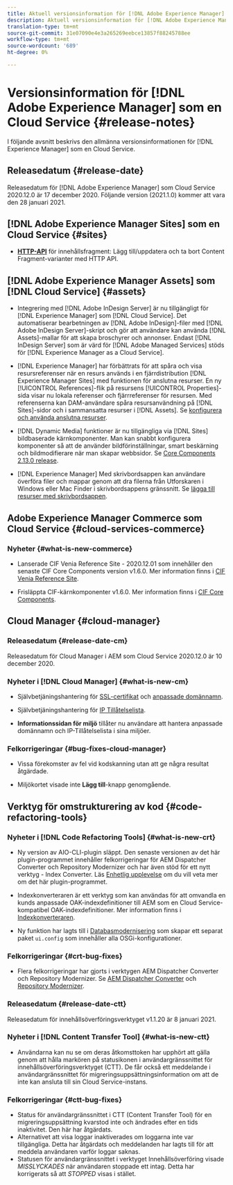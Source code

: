 ```yaml
---
title: Aktuell versionsinformation för [!DNL Adobe Experience Manager] som en Cloud Service.
description: Aktuell versionsinformation för [!DNL Adobe Experience Manager] som en Cloud Service.
translation-type: tm+mt
source-git-commit: 31e07090e4e3a265269eebce13857f88245788ee
workflow-type: tm+mt
source-wordcount: '689'
ht-degree: 0%

---
```



# Versionsinformation för [!DNL Adobe Experience Manager] som en Cloud Service {#release-notes}

I följande avsnitt beskrivs den allmänna versionsinformationen för [!DNL Experience Manager] som en Cloud Service.

## Releasedatum {#release-date}

Releasedatum för [!DNL Adobe Experience Manager] som Cloud Service 2020.12.0 är 17 december 2020.
Följande version (2021.1.0) kommer att vara den 28 januari 2021.

## [!DNL Adobe Experience Manager Sites] som en Cloud Service  {#sites}

* **[HTTP-API](/help/assets/content-fragments/assets-api-content-fragments.md)** för innehållsfragment: Lägg till/uppdatera och ta bort Content Fragment-varianter med HTTP API.

## [!DNL Adobe Experience Manager Assets] som  [!DNL Cloud Service] {#assets}

* Integrering med [!DNL Adobe InDesign Server] är nu tillgängligt för [!DNL Experience Manager] som [!DNL Cloud Service]. Det automatiserar bearbetningen av [!DNL Adobe InDesign]-filer med [!DNL Adobe InDesign Server]-skript och gör att användare kan använda [!DNL Assets]-mallar för att skapa broschyrer och annonser. Endast [!DNL InDesign Server] som är värd för [!DNL Adobe Managed Services] stöds för [!DNL Experience Manager as a Cloud Service]. <!-- TBD: Add link to article. -->

* [!DNL Experience Manager] har förbättrats för att spåra och visa resursreferenser när en resurs används i en fjärrdistribution  [!DNL Experience Manager Sites] med funktionen för anslutna resurser. En ny [!UICONTROL References]-flik på resursens [!UICONTROL Properties]-sida visar nu lokala referenser och fjärrreferenser för resursen. Med referenserna kan DAM-användare spåra resursanvändning på [!DNL Sites]-sidor och i sammansatta resurser i [!DNL Assets]. Se [konfigurera och använda anslutna resurser](/help/assets/use-assets-across-connected-assets-instances.md).

* [!DNL Dynamic Media] funktioner är nu tillgängliga via  [!DNL Sites] bildbaserade kärnkomponenter. Man kan snabbt konfigurera komponenter så att de använder bildförinställningar, smart beskärning och bildmodifierare när man skapar webbsidor. Se [Core Components 2.13.0 release](https://github.com/adobe/aem-core-wcm-components/releases/tag/core.wcm.components.reactor-2.13.0).

* [!DNL Experience Manager] Med skrivbordsappen kan användare överföra filer och mappar genom att dra filerna från Utforskaren i Windows eller Mac Finder i skrivbordsappens gränssnitt. Se [lägga till resurser med skrivbordsappen](https://experienceleague.adobe.com/docs/experience-manager-desktop-app/using/using.html#upload-and-add-new-assets-to-aem).

## Adobe Experience Manager Commerce som Cloud Service {#cloud-services-commerce}

### Nyheter {#what-is-new-commerce}

* Lanserade CIF Venia Reference Site - 2020.12.01 som innehåller den senaste CIF Core Components version v1.6.0. Mer information finns i [CIF Venia Reference Site](https://github.com/adobe/aem-cif-guides-venia/releases/tag/venia-2020.12.01).

* Frisläppta CIF-kärnkomponenter v1.6.0. Mer information finns i [CIF Core Components](https://github.com/adobe/aem-core-cif-components/releases/tag/core-cif-components-reactor-1.6.0).

## Cloud Manager {#cloud-manager}

### Releasedatum {#release-date-cm}

Releasedatum för Cloud Manager i AEM som Cloud Service 2020.12.0 är 10 december 2020.

### Nyheter i [!DNL Cloud Manager] {#what-is-new-cm}

* Självbetjäningshantering för [SSL-certifikat](/help/implementing/cloud-manager/managing-ssl-certifications/introduction.md) och [anpassade domännamn](/help/implementing/cloud-manager/custom-domain-names/introduction.md).

* Självbetjäningshantering för [IP Tillåtelselista](/help/implementing/cloud-manager/ip-allow-lists/introduction.md).

* **Informationssidan för miljö** tillåter nu användare att hantera anpassade domännamn och IP-Tillåtelselista i sina miljöer.

### Felkorrigeringar {#bug-fixes-cloud-manager}

* Vissa förekomster av fel vid kodskanning utan att ge några resultat åtgärdade.

* Miljökortet visade inte **Lägg till**-knapp genomgående.

## Verktyg för omstrukturering av kod {#code-refactoring-tools}

### Nyheter i [!DNL Code Refactoring Tools] {#what-is-new-crt}

* Ny version av AIO-CLI-plugin släppt. Den senaste versionen av det här plugin-programmet innehåller felkorrigeringar för AEM Dispatcher Converter och Repository Modernizer och har även stöd för ett nytt verktyg - Index Converter. Läs [Enhetlig upplevelse](https://experienceleague.adobe.com/docs/experience-manager-cloud-service/moving/refactoring-tools/unified-experience.html?lang=en#benefits) om du vill veta mer om det här plugin-programmet.

* Indexkonverteraren är ett verktyg som kan användas för att omvandla en kunds anpassade OAK-indexdefinitioner till AEM som en Cloud Service-kompatibel OAK-indexdefinitioner. Mer information finns i [Indexkonverteraren](https://github.com/adobe/aem-cloud-service-source-migration/tree/master/packages/index-converter).

* Ny funktion har lagts till i [Databasmodernisering](https://github.com/adobe/aem-cloud-service-source-migration/tree/master/packages/repository-modernizer) som skapar ett separat paket `ui.config` som innehåller alla OSGi-konfigurationer.

### Felkorrigeringar {#crt-bug-fixes}

* Flera felkorrigeringar har gjorts i verktygen AEM Dispatcher Converter och Repository Modernizer. Se [AEM Dispatcher Converter](https://github.com/adobe/aem-cloud-service-source-migration/tree/master/packages/dispatcher-converter) och [Repository Modernizer](https://github.com/adobe/aem-cloud-service-source-migration/tree/master/packages/repository-modernizer).

### Releasedatum {#release-date-ctt}

Releasedatum för innehållsöverföringsverktyget v1.1.20 är 8 januari 2021.

### Nyheter i [!DNL Content Transfer Tool] {#what-is-new-ctt}

* Användarna kan nu se om deras åtkomsttoken har upphört att gälla genom att hålla markören på statusikonen i användargränssnittet för innehållsöverföringsverktyget (CTT). De får också ett meddelande i användargränssnittet för migreringsuppsättningsinformation om att de inte kan ansluta till sin Cloud Service-instans.

### Felkorrigeringar {#ctt-bug-fixes}

* Status för användargränssnittet i CTT (Content Transfer Tool) för en migreringsuppsättning kvarstod inte och ändrades efter en tids inaktivitet. Den här har åtgärdats.
* Alternativet att visa loggar inaktiverades om loggarna inte var tillgängliga. Detta har åtgärdats och meddelanden har lagts till för att meddela användaren varför loggar saknas.
* Statusen för användargränssnittet i verktyget Innehållsöverföring visade *MISSLYCKADES* när användaren stoppade ett intag. Detta har korrigerats så att *STOPPED* visas i stället.